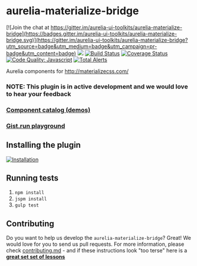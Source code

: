 # aurelia-materialize-bridge

[![Join the chat at https://gitter.im/aurelia-ui-toolkits/aurelia-materialize-bridge](https://badges.gitter.im/aurelia-ui-toolkits/aurelia-materialize-bridge.svg)](https://gitter.im/aurelia-ui-toolkits/aurelia-materialize-bridge?utm_source=badge&utm_medium=badge&utm_campaign=pr-badge&utm_content=badge)
<a href="https://zenhub.io"><img src="https://raw.githubusercontent.com/ZenHubIO/support/master/zenhub-badge.png"></a>
[![Build Status](https://travis-ci.org/aurelia-ui-toolkits/aurelia-materialize-bridge.svg?branch=master)](https://travis-ci.org/aurelia-ui-toolkits/aurelia-materialize-bridge)
[![Coverage Status](https://coveralls.io/repos/github/aurelia-ui-toolkits/aurelia-materialize-bridge/badge.svg?branch=master)](https://coveralls.io/github/aurelia-ui-toolkits/aurelia-materialize-bridge?branch=master)
[![Code Quality: Javascript](https://img.shields.io/lgtm/grade/javascript/g/aurelia-ui-toolkits/aurelia-materialize-bridge.svg?logo=lgtm&logoWidth=18)](https://lgtm.com/projects/g/aurelia-ui-toolkits/aurelia-materialize-bridge/context:javascript)
[![Total Alerts](https://img.shields.io/lgtm/alerts/g/aurelia-ui-toolkits/aurelia-materialize-bridge.svg?logo=lgtm&logoWidth=18)](https://lgtm.com/projects/g/aurelia-ui-toolkits/aurelia-materialize-bridge/alerts)

Aurelia components for http://materializecss.com/

### NOTE: This plugin is in active development and we would love to hear your feedback

### [Component catalog (demos)](http://aurelia-ui-toolkits.github.io/demo-materialize/)
### [Gist.run playground](https://gist.run/?id=e8eed34e8bba17f5213535bcdd004a9e)

## Installing the plugin
[![Installation](http://dabuttonfactory.com/button.png?t=Installation+instructions&f=Calibri-Bold&ts=18&tc=fff&tshs=1&tshc=000&hp=20&vp=8&c=5&bgt=gradient&bgc=3d85c6&ebgc=073763)](https://aurelia-ui-toolkits.gitbooks.io/materialize-bridge-docs/content/installation.html)

## Running tests
1. `npm install`
2. `jspm install`
3. `gulp test`


## Contributing
Do you want to help us develop the `aurelia-materialize-bridge`? Great! We would love for you to send us pull requests. For more information, please check [contributing.md](https://github.com/aurelia-ui-toolkits/aurelia-materialize-bridge/blob/master/CONTRIBUTING.md) - and if these instructions look "too terse" here is a **[great set set of lessons](https://egghead.io/series/how-to-contribute-to-an-open-source-project-on-github)**
